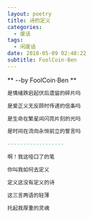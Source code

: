 ```yaml
---
layout: poetry
title: 诗的定义
categories:
  - 废话
tags:
  - 闲废话
date: 2018-05-09 02:48:22
subtitle: FoolCoin·Ben
---
```

** --by FoolCoin·Ben **

~~~a
是情绪跌宕起伏后遗留的碎片吗

是爱正义无反顾时传递的信条吗

是生命在繁星间闪亮片刻的光吗

是时间在流向永恒前立的誓言吗

------------------

啊！我这哑口了的笔

你叫我如何去定义

定义这没有定义的诗

这三言两语的轻薄

托起我厚重的灵魂
~~~